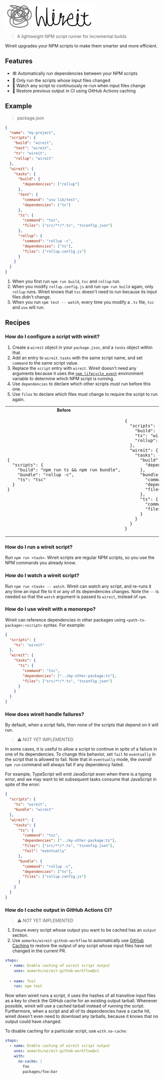 
<img src="wireit.svg" height="80" alt="wireit"/>

> A lightweight NPM script runner for incremental builds

Wireit upgrades your NPM scripts to make them smarter and more efficient.

## Features

- 🕸️ Automatically run dependencies between your NPM scripts
- 🚀 Only run the scripts whose input files changed
- 🔁 Watch any script to continuously re-run when input files change
- 🤖 Restore previous output in CI using GitHub Actions caching

## Example

> package.json

```json
{
  "name": "my-project",
  "scripts": {
    "build": "wireit",
    "test": "wireit",
    "ts": "wireit",
    "rollup": "wireit"
  },
  "wireit": {
    "tasks": {
      "build": {
        "dependencies": ["rollup"]
      },
      "test": {
        "command": "uvu lib/test",
        "dependencies": ["ts"]
      },
      "ts": {
        "command": "tsc",
        "files": ["src/**/*.ts", "tsconfig.json"]
      },
      "rollup": {
        "command": "rollup -c",
        "dependencies": ["ts"],
        "files": ["rollup.config.js"]
      }
    }
  }
}
```

1. When you first run `npm run build`, `tsc` and `rollup` run.
2. When you modify `rollup.config.js` and run `npm run build` again, only `rollup` runs. Wireit knows that `tsc` doesn't need to run because its input files didn't change.
3. When you run `npm test -- watch`, every time you modify a `.ts` file, `tsc` and `uvu` will run.

## Recipes

### How do I configure a script with wireit?

1. Create a `wireit` object in your `package.json`, and a `tasks` object within that.
2. Add an entry to `wireit.tasks` with the same script name, and set `command` to the same script value.
3. Replace the `script` entry with `wireit`. Wireit doesn't need any arguments because it uses the [`npm_lifecycle_event`](https://docs.npmjs.com/cli/v8/using-npm/scripts#current-lifecycle-event) environment variable to determine which NPM script is running.
4. Use `dependencies` to declare which other scripts must run before this one.
5. Use `files` to declare which files must change to require the script to run again.

<table>
<tr>
<th>Before</th>
<th>After</th>
</tr>
<tr>
<td>
<pre lang="json">
{
  "scripts": {
    "build": "npm run ts && npm run bundle",
    "bundle": "rollup -c",
    "ts": "tsc"
  }
}
</pre>
</td>
<td>
<pre lang="json">
{
  "scripts": {
    "build": "wireit",
    "ts": "wireit",
    "rollup": "wireit"
  },
  "wireit": {
    "tasks": {
      "build": {
        "dependencies": ["bundle"]
      },
      "bundle": {
        "command": "rollup -c",
        "dependencies": ["ts"],
        "files": ["rollup.config.js"]
      },
      "ts": {
        "command": "tsc",
        "files": ["src/**/*.ts", "tsconfig.json"]
      }
    }
  }
}
</pre>
</td>
</tr>
</table>

### How do I run a wireit script?

Run `npm run <task>`. Wireit scripts are regular NPM scripts, so you use the NPM commands you already know.

### How do I watch a wireit script?

Run `npm run <task> -- watch`. Wireit can watch any script, and re-runs it any time an input file to it or any of its dependencies changes. Note the `--` is needed so that the `watch` argument is passed to `wireit`, instead of `npm`.

### How do I use wireit with a monorepo?

Wireit can reference dependencies in other packages using `<path-to-package>:<script>` syntax. For example:

```json
{
  "scripts": {
    "ts": "wireit"
  },
  "wireit": {
    "tasks": {
      "ts": {
        "command": "tsc",
        "dependencies": ["../my-other-package:ts"],
        "files": ["src/**/*.ts", "tsconfig.json"]
      }
    }
  }
}
```

### How does wireit handle failures?

By default, when a script fails, then none of the scripts that depend on it will run.

> ⚠️ NOT YET IMPLEMENTED

In some cases, it is useful to allow a script to continue in spite of a failure in one of its dependencies. To change this behavior, set `fail` to `eventually` in the script that is allowed to fail. Note that in `eventually` mode, the _overall_ `npm run` command will always fail if any dependency failed.

For example, TypeScript will emit JavaScript even when there is a typing error, and we may want to let subsequent tasks consume that JavaScript in spite of the error:

```json
{
  "scripts": {
    "ts": "wireit",
    "bundle": "wireit"
  },
  "wireit": {
    "tasks": {
      "ts": {
        "command": "tsc",
        "dependencies": ["../my-other-package:ts"],
        "files": ["src/**/*.ts", "tsconfig.json"],
        "fail": "eventually"
      },
      "bundle": {
        "command": "rollup -c",
        "dependencies": ["ts"],
        "files": ["rollup.config.js"]
      }
    }
  }
}
```

### How do I cache output in GitHub Actions CI?

> ⚠️ NOT YET IMPLEMENTED

1. Ensure every script whose output you want to be cached has an `output` section.
2. Use `aomarks/wireit-github-workflow` to automatically use [GitHub Caching](https://docs.github.com/en/actions/advanced-guides/caching-dependencies-to-speed-up-workflows) to restore the output of any script whose input files have not changed in the current PR.

```yaml
steps:
  - name: Enable caching of wireit script output
    uses: aomarks/wireit-github-workflow@v1

  - name: Test
    run: npm test
```

Now when wireit runs a script, it uses the hashes of all transitive input files as a key to check the GitHub cache for an existing output tarball. Whenever possible, wireit will use a cached tarball instead of running the script. Furthermore, when a script and all of its dependencies have a cache hit, wireit doesn't even need to download any tarballs, because it knows that no output could have changed.

To disable caching for a particular script, use `with.no-cache`:

```yaml
steps:
  - name: Enable caching of wireit script output
    uses: aomarks/wireit-github-workflow@v1
    with:
      no-cache: |
        foo
        packages/foo:bar
```
